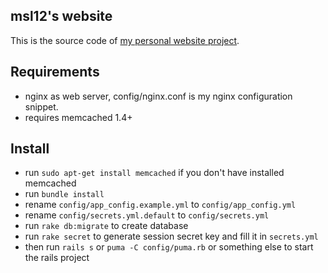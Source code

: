 ## msl12's website

This is the source code of [my personal website project](http://msl12.cn).

## Requirements

* nginx as web server, config/nginx.conf is my nginx configuration snippet.
* requires memcached 1.4+

## Install

* run `sudo apt-get install memcached` if you don't have installed memcached
* run `bundle install`
* rename `config/app_config.example.yml` to `config/app_config.yml`
* rename `config/secrets.yml.default` to `config/secrets.yml`
* run `rake db:migrate` to create database
* run `rake secret` to generate session secret key and fill it in `secrets.yml`
* then run `rails s` or `puma -C config/puma.rb` or something else to start the rails project